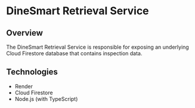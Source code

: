 # DineSmart Retrieval Service
## Overview
The DineSmart Retrieval Service is responsible for exposing an underlying Cloud
Firestore database that contains inspection data.

## Technologies
- Render
- Cloud Firestore
- Node.js (with TypeScript)
